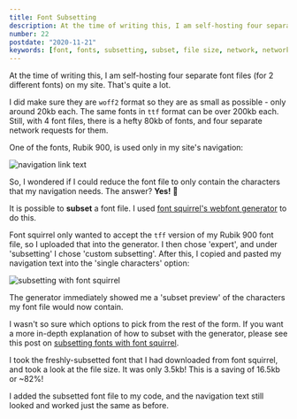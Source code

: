 ```yaml
---
title: Font Subsetting
description: At the time of writing this, I am self-hosting four separate font files (for 2 different fonts) on my site. That's quite a lot.
number: 22
postdate: "2020-11-21"
keywords: [font, fonts, subsetting, subset, file size, network, network requests, woff, ttf, woff2]
---
```


At the time of writing this, I am self-hosting four separate font files (for 2 different fonts) on my site. That's quite a lot.

I did make sure they are `woff2` format so they are as small as possible - only around 20kb each. The same fonts in `ttf` format can be over 200kb each. Still, with 4 font files, there is a hefty 80kb of fonts, and four separate network requests for them. 

One of the fonts, Rubik 900, is used only in my site's navigation:

<img src="../img/navigation.png" alt="navigation link text">

So, I wondered if I could reduce the font file to only contain the characters that my navigation needs. The answer? <strong>Yes!</strong> &#127881;

It is possible to <strong>subset</strong> a font file. I used <a href="https://www.fontsquirrel.com/tools/webfont-generator">font squirrel's webfont generator</a> to do this.

Font squirrel only wanted to accept the `tff` version of my Rubik 900 font file, so I uploaded that into the generator. I then chose 'expert', and under 'subsetting' I chose 'custom subsetting'. After this, I copied and pasted my navigation text into the 'single characters' option:

<img src="../img/subsetting.png" alt="subsetting with font squirrel">

The generator immediately showed me a 'subset preview' of the characters my font file would now contain.

I wasn't so sure which options to pick from the rest of the form. If you want a more in-depth explanation of how to subset with the generator, please see this post on <a href="https://publishing-project.rivendellweb.net/subsetting-fonts/">subsetting fonts with font squirrel</a>.

I took the freshly-subsetted font that I had downloaded from font squirrel, and took a look at the file size. It was only 3.5kb! This is a saving of 16.5kb or ~82%!

I added the subsetted font file to my code, and the navigation text still looked and worked just the same as before. 